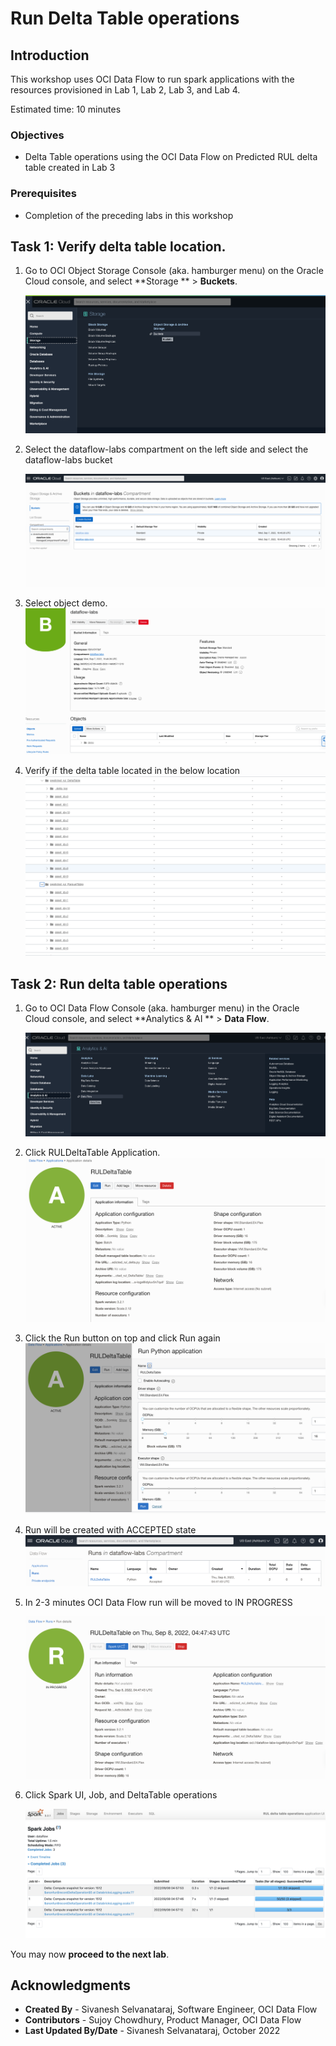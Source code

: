 # Run Delta Table operations

## Introduction

This workshop uses OCI Data Flow to run spark applications with the resources provisioned in Lab 1, Lab 2, Lab 3, and Lab 4.

Estimated time: 10 minutes

### Objectives

* Delta Table operations using the OCI Data Flow on Predicted RUL delta table created in Lab 3

### Prerequisites

* Completion of the preceding labs in this workshop

## Task 1: Verify delta table location.

1. Go to OCI Object Storage Console (aka. hamburger menu) on the Oracle Cloud console, and select **Storage ** &gt; **Buckets**.

   ![Oracle Cloud console, a](images/object-storage-menu.png  " ")

2. Select the dataflow-labs compartment on the left side and select the dataflow-labs bucket

   ![Oracle Cloud console, Dataflow](images/object-storage-bucket.png " ")

3. Select object demo.
   ![Oracle Cloud console, Dataflow](images/demo-object.png " ")

4. Verify if the delta table located in the below location
    ![Oracle Cloud console, Object Storage](images/sinks.png " ")

## Task 2: Run delta table operations

1. Go to OCI Data Flow Console (aka. hamburger menu) in the Oracle Cloud console, and select **Analytics & AI ** &gt; **Data Flow**.

   ![Oracle Cloud console, Dataflow](images/dataflow-menu.png " ")

2. Click RULDeltaTable Application.
   ![Oracle Cloud console, Dataflow](images/rul-delta-table.png " ")

3. Click the Run button on top and click Run again
   ![Oracle Cloud console, Dataflow](images/rul-delta-table-run.png " ")

4. Run will be created with ACCEPTED state
   ![Oracle Cloud console, Dataflow](images/rul-delta-table-accepted.png " ")
   
5. In 2-3 minutes OCI Data Flow run will be moved to IN PROGRESS

   ![Oracle Cloud console, Dataflow](images/delta-table-progress.png " ")

6. Click Spark UI, Job, and DeltaTable operations

   ![Oracle Cloud console, Dataflow](images/delta-table-spark-ui.png " ")


You may now **proceed to the next lab**.

## Acknowledgments
- **Created By** -  Sivanesh Selvanataraj, Software Engineer, OCI Data Flow
- **Contributors** - Sujoy Chowdhury, Product Manager, OCI Data Flow
- **Last Updated By/Date** - Sivanesh Selvanataraj, October 2022
